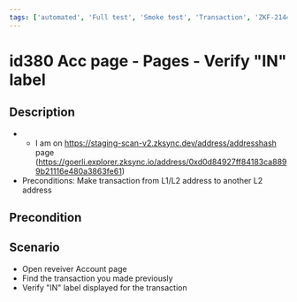```yaml
---
tags: ['automated', 'Full test', 'Smoke test', 'Transaction', 'ZKF-2144', 'Automated']
---
```


# id380 Acc page - Pages - Verify "IN" label

## Description
  - - I am on https://staging-scan-v2.zksync.dev/address/addresshash page (https://goerli.explorer.zksync.io/address/0xd0d84927ff84183ca8899b21116e480a3863fe61)
  - Preconditions: Make transaction from L1/L2 address to another L2 address

## Precondition


## Scenario
- Open reveiver Account page
- Find the transaction you made previously
- Verify "IN" label displayed for the transaction
